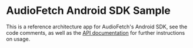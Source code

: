 AudioFetch Android SDK Sample
=============================

This is a reference architecture app for AudioFetch's Android SDK, see the code comments, as well as the [API documentation](https://github.com/audiofetch/audiofetch-android-sdk-public-library/raw/master/AudioFetchSDKDocumentation_rev_1_0.pdf) for further instructions on usage.
